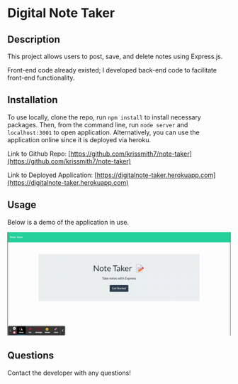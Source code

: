 
  # Digital Note Taker
  

  ## Description
  This project allows users to post, save, and delete notes using Express.js.
  
  Front-end code already existed; I developed back-end code to facilitate front-end functionality.


  ## Installation 
  To use locally, clone the repo, run `npm install` to install necessary packages. Then, from the command line, run `node server` and `localhost:3001` to open application. Alternatively, you can use the application online since it is deployed via heroku.

  Link to Github Repo: [https://github.com/krissmith7/note-taker](https://github.com/krissmith7/note-taker)

Link to Deployed Application: [https://digitalnote-taker.herokuapp.com](https://digitalnote-taker.herokuapp.com)

  ## Usage
   Below is a demo of the application in use.

  ![Demo of application](./public/assets/images/Notetaker.gif)

  ## Questions
  Contact the developer with any questions!
 

